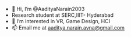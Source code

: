 - 👋 Hi, I’m @AadityaNarain2003
- Research student at SERC,IIIT- Hyderabad
- 👀 I’m interested in VR, Game Design, HCI
- 📫 Email me at aaditya.narain.avna@gmail.com

<!---
AadityaNarain2003/AadityaNarain2003 is a ✨ special ✨ repository because its `README.md` (this file) appears on your GitHub profile.
You can click the Preview link to take a look at your changes.
--->
